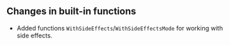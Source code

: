 ## Changes in built-in functions

* Added functions `WithSideEffects`/`WithSideEffectsMode` for working with side effects.
